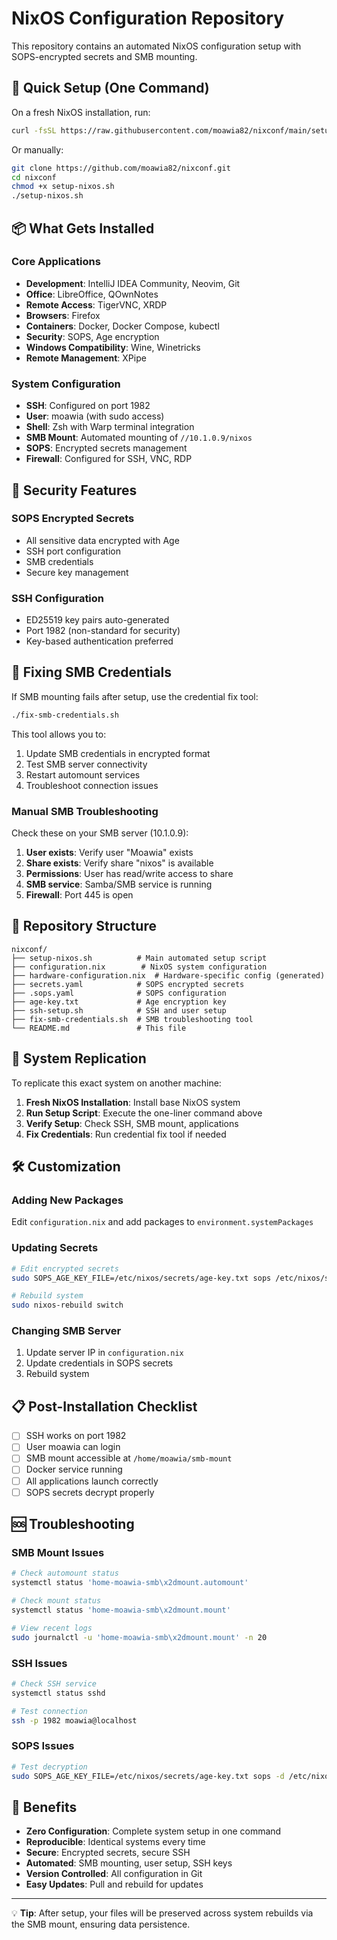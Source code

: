 # NixOS Configuration Repository

This repository contains an automated NixOS configuration setup with SOPS-encrypted secrets and SMB mounting.

## 🚀 Quick Setup (One Command)

On a fresh NixOS installation, run:

```bash
curl -fsSL https://raw.githubusercontent.com/moawia82/nixconf/main/setup-nixos.sh | bash
```

Or manually:

```bash
git clone https://github.com/moawia82/nixconf.git
cd nixconf
chmod +x setup-nixos.sh
./setup-nixos.sh
```

## 📦 What Gets Installed

### Core Applications
- **Development**: IntelliJ IDEA Community, Neovim, Git
- **Office**: LibreOffice, QOwnNotes
- **Remote Access**: TigerVNC, XRDP
- **Browsers**: Firefox
- **Containers**: Docker, Docker Compose, kubectl
- **Security**: SOPS, Age encryption
- **Windows Compatibility**: Wine, Winetricks
- **Remote Management**: XPipe

### System Configuration
- **SSH**: Configured on port 1982
- **User**: moawia (with sudo access)
- **Shell**: Zsh with Warp terminal integration
- **SMB Mount**: Automated mounting of `//10.1.0.9/nixos`
- **SOPS**: Encrypted secrets management
- **Firewall**: Configured for SSH, VNC, RDP

## 🔐 Security Features

### SOPS Encrypted Secrets
- All sensitive data encrypted with Age
- SSH port configuration
- SMB credentials
- Secure key management

### SSH Configuration
- ED25519 key pairs auto-generated
- Port 1982 (non-standard for security)
- Key-based authentication preferred

## 🔧 Fixing SMB Credentials

If SMB mounting fails after setup, use the credential fix tool:

```bash
./fix-smb-credentials.sh
```

This tool allows you to:
1. Update SMB credentials in encrypted format
2. Test SMB server connectivity
3. Restart automount services
4. Troubleshoot connection issues

### Manual SMB Troubleshooting

Check these on your SMB server (10.1.0.9):
1. **User exists**: Verify user "Moawia" exists
2. **Share exists**: Verify share "nixos" is available
3. **Permissions**: User has read/write access to share
4. **SMB service**: Samba/SMB service is running
5. **Firewall**: Port 445 is open

## 📁 Repository Structure

```
nixconf/
├── setup-nixos.sh          # Main automated setup script
├── configuration.nix        # NixOS system configuration
├── hardware-configuration.nix  # Hardware-specific config (generated)
├── secrets.yaml            # SOPS encrypted secrets
├── .sops.yaml              # SOPS configuration
├── age-key.txt             # Age encryption key
├── ssh-setup.sh            # SSH and user setup
├── fix-smb-credentials.sh  # SMB troubleshooting tool
└── README.md               # This file
```

## 🔄 System Replication

To replicate this exact system on another machine:

1. **Fresh NixOS Installation**: Install base NixOS system
2. **Run Setup Script**: Execute the one-liner command above
3. **Verify Setup**: Check SSH, SMB mount, applications
4. **Fix Credentials**: Run credential fix tool if needed

## 🛠️ Customization

### Adding New Packages
Edit `configuration.nix` and add packages to `environment.systemPackages`

### Updating Secrets
```bash
# Edit encrypted secrets
sudo SOPS_AGE_KEY_FILE=/etc/nixos/secrets/age-key.txt sops /etc/nixos/secrets.yaml

# Rebuild system
sudo nixos-rebuild switch
```

### Changing SMB Server
1. Update server IP in `configuration.nix`
2. Update credentials in SOPS secrets
3. Rebuild system

## 📋 Post-Installation Checklist

- [ ] SSH works on port 1982
- [ ] User moawia can login
- [ ] SMB mount accessible at `/home/moawia/smb-mount`
- [ ] Docker service running
- [ ] All applications launch correctly
- [ ] SOPS secrets decrypt properly

## 🆘 Troubleshooting

### SMB Mount Issues
```bash
# Check automount status
systemctl status 'home-moawia-smb\x2dmount.automount'

# Check mount status  
systemctl status 'home-moawia-smb\x2dmount.mount'

# View recent logs
sudo journalctl -u 'home-moawia-smb\x2dmount.mount' -n 20
```

### SSH Issues
```bash
# Check SSH service
systemctl status sshd

# Test connection
ssh -p 1982 moawia@localhost
```

### SOPS Issues
```bash
# Test decryption
sudo SOPS_AGE_KEY_FILE=/etc/nixos/secrets/age-key.txt sops -d /etc/nixos/secrets.yaml
```

## 🎯 Benefits

- **Zero Configuration**: Complete system setup in one command
- **Reproducible**: Identical systems every time
- **Secure**: Encrypted secrets, secure SSH
- **Automated**: SMB mounting, user setup, SSH keys
- **Version Controlled**: All configuration in Git
- **Easy Updates**: Pull and rebuild for updates

---

💡 **Tip**: After setup, your files will be preserved across system rebuilds via the SMB mount, ensuring data persistence.
